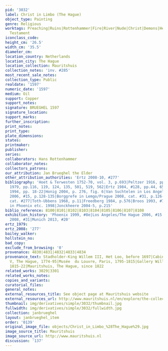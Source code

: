 ```yaml
---
pid: '3032'
label: Christ in Limbo (The Hague)
object_type: Painting
genre: Religious
worktags: Preaching|Ruins|Rottenhammer|Fire|River|Nude|Christ|Demons|Hell/Underworld|New
  Testament
iconclass_code:
height_cm: '26.5'
width_cm: '35.5'
diameter_cm:
location_country: Netherlands
location_city: The Hague
location_collection: Mauritshuis
collection_notes: 'inv. #285'
most_recent_sale_notes:
collection_type: Public
realdate: '1597'
numeric_date: '1597'
medium: Oil
support: Copper
support_notes:
signature: BRUEGHEL 1597
signature_location:
support_marks:
further_inscription:
print_notes:
print_type:
plate_dimensions:
states:
printmaker:
publisher:
series:
collaborators: Hans Rottenhammer
collaborator_notes:
collectors_patrons:
our_attribution: Jan Brueghel the Elder
other_attribution_authorities: 'Ertz 2008-10, #277'
bibliography: 'Hoet & Terwesten 1752-70, vol. 3, p.693|Peltzer 1916, pp. 332, 345|Ertz
  1979, pp.116, 119, 124, 135, 501, 519, 562|Ertz 1984, #128, pp.44, 65, 301-2|Costaras
  1994, pp. 18-22|Honig 2004, p. 276, fig. 6|Van Suchtelen in Los Angeles/The Hague
  2006, #15, p.128-135|Borggrefe in Lemgo/Prague 2008, cat. #31, p.126-128|Ertz 2008-10,
  cat. #277|Toth-Ubbens 1968, p.11|Freedberg 1984, p.576|Broos 1993, #7, pp.79-87|Komanecky
  in Phoenix etc. 1998|Jonckheere 2004-5, p.215'
biblio_reference: 8100|8101|8102|8103|8104|8105|8106|8107|8108
exhibition_history: 'Phoenix 1999, #8e|Los Angeles/The Hague 2006, #15|Lemgo/Prague
  2008, #31|Munich 2013, #20'
ertz_1979:
ertz_2008: '277'
bailey_walker:
hollstein_no:
bad_copy:
exclude_from_browsing: '0'
provenance: 4830|4831|4832|4833|4834
provenance_text: Stadholder-King Willem III, Het Loo, before 1697|Cabinet of Willem
  V, The Hague, 1774-95|Musée  du Louvre, Paris, 1795-1815|Gallery Willem V, The Hague,
  1815-22|Mauritshuis, The Hague, since 1822
related_works: 3029|3301
related_works_notes:
copies_and_variants:
curatorial_files:
general_notes:
external_resources_title: See object page at Mauritshuis website
external_resources_url: http://www.mauritshuis.nl/en/explore/the-collection/artworks/christs-descent-into-limbo-285/
thumbnail: img/derivatives/simple/3032/thumbnail.jpg
fullwidth: img/derivatives/simple/3032/fullwidth.jpg
collection: janbrueghel
layout: janbrueghel_item
order: '0139'
original_image_file: objects/Christ_in_Limbo_%28The_Hague%29.jpg
image_source_title: Mauritshuis
image_source_url: http://www.mauritshuis.nl
discussion: '137'
---
```

